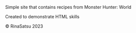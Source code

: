 Simple site that contains recipes from Monster Hunter: World

Created to demonstrate HTML skills

&#169; RinaSatsu 2023